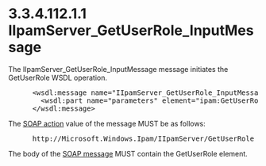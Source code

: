 <html dir="LTR" xmlns:mshelp="http://msdn.microsoft.com/mshelp" xmlns:ddue="http://ddue.schemas.microsoft.com/authoring/2003/5" xmlns:xlink="http://www.w3.org/1999/xlink" xmlns:tool="http://www.microsoft.com/tooltip">
 <body>
 <div id="header">
 <h1 class="heading">3.3.4.112.1.1 IIpamServer_GetUserRole_InputMessage</h1>
 </div>
 <div id="mainSection">
 <div id="mainBody">
 <div id="allHistory" class="saveHistory"></div>
 <div id="sectionSection0" class="section" name="collapseableSection">
 

<p>The IIpamServer_GetUserRole_InputMessage message initiates the
GetUserRole WSDL operation.</p>

<dl>
<dd>
<div><pre> &lt;wsdl:message name=&quot;IIpamServer_GetUserRole_InputMessage&quot;&gt;
   &lt;wsdl:part name=&quot;parameters&quot; element=&quot;ipam:GetUserRole&quot; /&gt;
 &lt;/wsdl:message&gt;
</pre></div>
</dd></dl>

<p>The <a href="21b4a631-8f28-420f-822f-c5f879d5046e.md#gt_c1358651-96c1-4ce0-8e1f-b0b7a94145e3">SOAP
action</a> value of the message MUST be as follows:</p>

<dl>
<dd>
<div><pre> http://Microsoft.Windows.Ipam/IIpamServer/GetUserRole
</pre></div>
</dd></dl>

<p>The body of the <a href="21b4a631-8f28-420f-822f-c5f879d5046e.md#gt_96185df3-4677-478c-b239-f72fcf514c59">SOAP message</a> MUST contain
the GetUserRole element.</p>


 </div>
 </div>
 </div>
 </body>
</html>